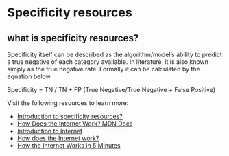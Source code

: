 # Specificity resources

## what is specificity resources?
Specificity itself can be described as the algorithm/model’s ability to predict a true negative of each category available. In literature, it is also known simply as the true negative rate. Formally it can be calculated by the equation below

Specificity = TN / TN + FP (True Negative/True Negative + False Positive)

Visit the following resources to learn more:

- [Introduction to specificity resources?](https://www.analyticsvidhya.com/blog/2021/06/classification-problem-relation-between-sensitivity-specificity-and-accuracy/)
- [How Does the Internet Work? MDN Docs](https://developer.mozilla.org/en-US/docs/Learn/Common_questions/How_does_the_Internet_work)
- [Introduction to Internet](/guides/what-is-internet)
- [How does the Internet work?](https://www.youtube.com/watch?v=TNQsmPf24go)
- [How the Internet Works in 5 Minutes](https://www.youtube.com/watch?v=7_LPdttKXPc)

